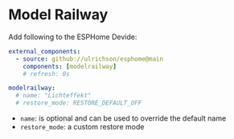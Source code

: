 # Model Railway

Add following to the ESPHome Devide:

```yaml
external_components:
  - source: github://ulrichson/esphome@main
    components: [modelrailway]
    # refresh: 0s

modelrailway:
  # name: "Lichteffekt"
  # restore_mode: RESTORE_DEFAULT_OFF
```

- `name`: is optional and can be used to override the default name
- `restore_mode`: a custom restore mode
